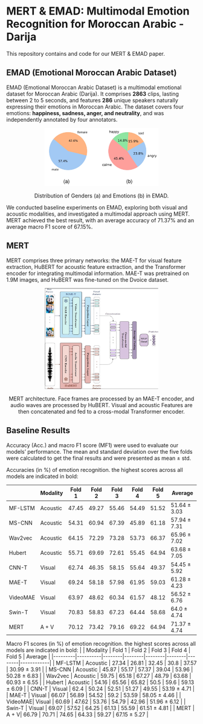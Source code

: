 # MERT & EMAD: Multimodal Emotion Recognition for Moroccan Arabic - Darija

This repository contains and code for our MERT & EMAD paper.



## EMAD (Emotional Moroccan Arabic Dataset)

EMAD (Emotional Moroccan Arabic Dataset) is a multimodal emotional dataset for Moroccan Arabic (Darija). It comprises **2863** clips, lasting between 2 to 5 seconds, and features **286** unique speakers naturally expressing their emotions in Moroccan Arabic. The dataset covers four emotions: **happiness, sadness, anger, and neutrality**, and was independently annotated by four annotators.

<div style="text-align: center;">
    <img src="figures/emad_dist.jpg" alt="Distribution of genders and emotions in EMAD" width="300"/>
</div>

<p style="text-align: center">Distribution of Genders (a) and Emotions (b) in EMAD.</p>

We conducted baseline experiments on EMAD, exploring both visual and acoustic modalities, and investigated a multimodal approach using MERT. MERT achieved the best result, with an average accuracy of 71.37% and an average macro F1 score of 67.15%.



## MERT

MERT comprises three primary networks: the MAE-T for visual feature extraction, HuBERT for acoustic feature extraction, and the Transformer encoder for integrating multimodal information. MAE-T was pretrained on 1.9M images, and HuBERT was fine-tuned on the Dvoice dataset.

<div style="text-align: center;">
    <img src="figures/mert.jpg" alt="Mert Architecture" width="300"/>
</div>
<p style="text-align: center">MERT architecture. Face frames are processed by an MAE-T encoder, and audio waves are processed by HuBERT. Visual and acoustic Features are then concatenated and fed to a cross-modal Transformer encoder.</p>



## Baseline Results

Accuracy (Acc.) and macro F1 score (MF1) were used to
evaluate our models’ performance. The mean and
standard deviation over the five folds were calculated to get the
final results and were presented as mean ± std.

Accuracies (in %) of emotion recognition. the highest scores across all models are indicated in bold:

|         | Modality | Fold 1 | Fold 2 | Fold 3 | Fold 4 | Fold 5 | Average    |
|---------|----------|--------|--------|--------|--------|--------|------------|
| MF-LSTM | Acoustic | 47.45  | 49.27  | 55.46  | 54.49  | 51.52  | 51.64 ± 3.03 |
| MS-CNN  | Acoustic | 54.31  | 60.94  | 67.39  | 45.89  | 61.18  | 57.94 ± 7.31 |
| Wav2vec | Acoustic | 64.15  | 72.29  | 73.28  | 53.73  | 66.37  | 65.96 ± 7.02 |
| Hubert  | Acoustic | 55.71  | 69.69  | 72.61  | 55.45  | 64.94  | 63.68 ± 7.05 |
| CNN-T   | Visual | 62.74  | 46.35  | 58.15  | 55.64  | 49.37  | 54.45 ± 5.92 |
| MAE-T   | Visual | 69.24  | 58.18  | 57.98  | 61.95  | 59.03  | 61.28 ± 4.23 |
| VideoMAE| Visual | 63.97  | 48.62  | 60.34  | 61.57  | 48.12  | 56.52 ± 6.76 |
| Swin-T  | Visual | 70.83  | 58.83  | 67.23  | 64.44  | 58.68  | 64.0 ± 4.74  |
| MERT    | A + V        | 70.12  | 73.42  | 79.16  | 69.22  | 64.94  | 71.37 ± 4.74 |


Macro F1 scores (in %) of emotion recognition. the highest scores across all models are indicated in bold:
|         | Modality | Fold 1 | Fold 2 | Fold 3 | Fold 4 | Fold 5 | Average    |
|---------|----------|--------|--------|--------|--------|--------|------------|
| MF-LSTM | Acoustic | 27.34  | 26.81  | 32.45  | 30.8   | 37.57  | 30.99 ± 3.91 |
| MS-CNN  | Acoustic | 45.87  | 55.17  | 57.37  | 39.04  | 53.96  | 50.28 ± 6.83 |
| Wav2vec | Acoustic | 59.75  | 65.18  | 67.27  | 48.79  | 63.68  | 60.93 ± 6.55 |
| Hubert  | Acoustic | 54.16  | 65.56  | 65.82  | 50.5   | 59.6   | 59.13 ± 6.09 |
| CNN-T   | Visual | 62.4   | 50.24  | 52.51  | 51.27  | 49.55  | 53.19 ± 4.71 |
| MAE-T   | Visual | 66.07  | 56.89  | 54.52  | 59.2   | 53.59  | 58.05 ± 4.46 |
| VideoMAE| Visual | 60.69  | 47.62  | 53.76  | 54.79  | 42.96  | 51.96 ± 6.12 |
| Swin-T  | Visual | 69.07  | 57.52  | 64.25  | 61.13  | 55.59  | 61.51 ± 4.81 |
| MERT    | A + V| 66.79  | 70.71  | 74.65  | 64.33  | 59.27  | 67.15 ± 5.27 |
